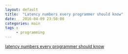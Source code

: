 ```yaml
---
layout: default
title:  "Latency numbers every programmer should know"
date:   2016-04-09 23:50:00
categories: main
tags :
     - programming
---
```


[latency numbers every programmer should know](https://gist.github.com/haocs/c274a951ba98bf7858984ef9b8720bea)
